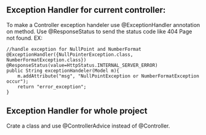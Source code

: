 ## Exception Handler for current controller:
To make a Controller exception handeler use @ExceptionHandler  annotation on method.
Use @ResponseStatus to send the status code like 404 Page not found. EX:

    //handle exception for NullPoint and NumberFormat
    @ExceptionHandler({NullPointerException.class, NumberFormatException.class})
    @ResponseStatus(value=HttpStatus.INTERNAL_SERVER_ERROR)
    public String exceptionHandeler(Model m){
        m.addAttribute("msg", "NullPointException or NumberFormatException occur");
        return "error_exception";
    }


## Exception Handler for whole project

Crate a class and use @ControllerAdvice instead of @Controller.
